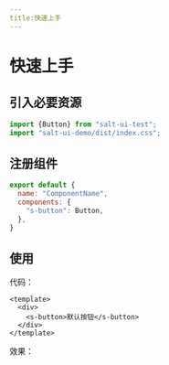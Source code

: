 ```yaml
---
title:快速上手
---
```


# 快速上手

## 引入必要资源

```javascript
import {Button} from "salt-ui-test";
import "salt-ui-demo/dist/index.css";
```

## 注册组件

```javascript
export default {
  name: "ComponentName",
  components: {
    "s-button": Button,
  },
}
```

## 使用

代码：

```vue
<template>
  <div>
    <s-button>默认按钮</s-button>
  </div>
</template>
```

效果：
<ClientOnly>
<get-started-button-demo></get-started-button-demo>
</ClientOnly>


